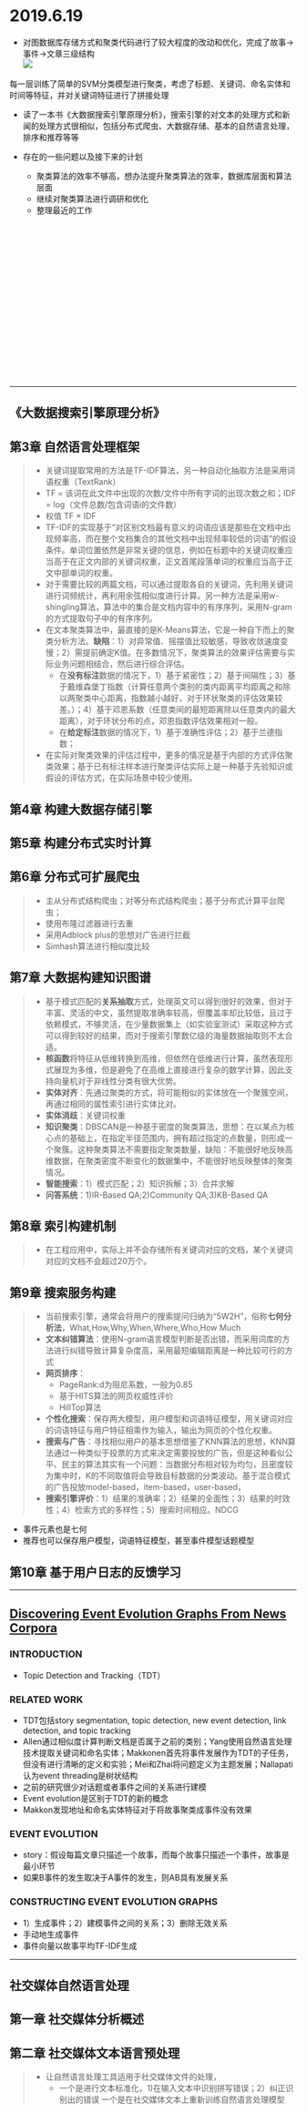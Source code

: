 ﻿# 2019.6.19

* 对图数据库存储方式和聚类代码进行了较大程度的改动和优化，完成了故事->事件->文章三级结构<br>
![](https://github.com/qiuxingfa/picture_/blob/master/2019/db9b9c6cbeec0a90c9007e8541e00d4.png)<br>

每一层训练了简单的SVM分类模型进行聚类，考虑了标题、关键词、命名实体和时间等特征，并对关键词特征进行了拼接处理

* 读了一本书《大数据搜索引擎原理分析》，搜索引擎的对文本的处理方式和新闻的处理方式很相似，包括分布式爬虫、大数据存储、基本的自然语言处理，排序和推荐等等

* 存在的一些问题以及接下来的计划
    * 聚类算法的效率不够高，想办法提升聚类算法的效率，数据库层面和算法层面
    * 继续对聚类算法进行调研和优化
    * 整理最近的工作

<br>
<br>
<br>
<br>
<br>
<br>
<br>
<br>
<br>
<br>
<br>
<br>
<br>
<br>
<br>
<br>

---

## 《大数据搜索引擎原理分析》
## 第3章 自然语言处理框架
> * 关键词提取常用的方法是TF-IDF算法，另一种自动化抽取方法是采用词语权重（TextRank）
> * TF = 该词在此文件中出现的次数/文件中所有字词的出现次数之和；IDF = log（文件总数/包含词语i的文件数）
> * 权值 TF × IDF
> * TF-IDF的实现基于“对区别文档最有意义的词语应该是那些在文档中出现频率高，而在整个文档集合的其他文档中出现频率较低的词语”的假设条件。单词位置依然是非常关键的信息，例如在标题中的关键词权重应当高于在正文内部的关键词权重，正文首尾段落单词的权重应当高于正文中部单词的权重。
> * 对于需要比较的两篇文档，可以通过提取各自的关键词，先利用关键词进行词频统计，再利用余弦相似度进行计算。另一种方法是采用w-shingling算法，算法中的集合是文档内容中的有序序列，采用N-gram的方式提取句子中的有序序列。
> * 在文本聚类算法中，最直接的是K-Means算法，它是一种自下而上的聚类分析方法。**缺陷**：1）对异常值、摇摆值比较敏感，导致收敛速度变慢；2）需提前确定K值。在多数情况下，聚类算法的效果评估需要与实际业务问题相结合，然后进行综合评估。
>   * 在**没有标注**数据的情况下，1）基于紧密性；2）基于间隔性；3）基于戴维森堡丁指数（计算任意两个类别的类内距离平均距离之和除以两聚类中心距离，指数越小越好，对于环状聚类的评估效果较差。）；4）基于邓恩系数（任意类间的最短距离除以任意类内的最大距离），对于环状分布的点，邓恩指数评估效果相对一般。
>   * 在**给定标注**数据的情况下，1）基于准确性评估；2）基于兰德指数；
> * 在实际对聚类效果的评估过程中，更多的情况是基于内部的方式评估聚类效果；基于已有标注样本进行聚类评估实际上是一种基于先验知识或假设的评估方式，在实际场景中较少使用。

## 第4章 构建大数据存储引擎

## 第5章 构建分布式实时计算

## 第6章 分布式可扩展爬虫
> * 主从分布式结构爬虫；对等分布式结构爬虫；基于分布式计算平台爬虫；
> * 使用布隆过滤器进行去重
> * 采用Adblock plus的思想对广告进行拦截
> * Simhash算法进行相似度比较

## 第7章 大数据构建知识图谱
> * 基于模式匹配的**关系抽取**方式，处理英文可以得到很好的效果，但对于丰富、灵活的中文，虽然提取准确率较高，但覆盖率却比较低，且过于依赖模式，不够灵活，在少量数据集上（如实验室测试）采取这种方式可以得到较好的结果，而对于搜索引擎数亿级的海量数据抽取则不太合适。
> * **核函数**将特征从低维转换到高维，但依然在低维进行计算，虽然表现形式展现为多维，但是避免了在高维上直接进行复杂的数学计算，因此支持向量机对于非线性分类有很大优势。
> * **实体对齐**：先通过聚类的方式，将可能相似的实体放在一个聚簇空间，再通过相同的属性索引进行实体比对。
> * **实体消歧**：关键词权重
> * **知识聚类**：DBSCAN是一种基于密度的聚类算法，思想：在以某点为核心点的基础上，在指定半径范围内，拥有超过指定的点数量，则形成一个聚簇。这种聚类算法不需要指定聚类数量，缺陷：不能很好地反映高维数据，在聚类密度不断变化的数据集中，不能很好地反映整体的聚类情况。
> * **智能搜索**：1）模式匹配；2）知识拆解；3）合并求解
> * **问答系统**：1)IR-Based QA;2)Community QA;3)KB-Based QA

## 第8章 索引构建机制
> * 在工程应用中，实际上并不会存储所有关键词对应的文档，某个关键词对应的文档不会超过20万个。

## 第9章 搜索服务构建
> * 当前搜索引擎，通常会将用户的搜索提问归纳为“5W2H”，俗称**七何分析法**，What,How,Why,When,Where,Who,How Much
> * **文本纠错算法**：使用N-gram语言模型判断是否出错，而采用词库的方法进行纠错导致计算复杂度高，采用最短编辑距离是一种比较可行的方式
> * **网页排序**：
>   * PageRank:d为阻尼系数，一般为0.85
>   * 基于HITS算法的网页权威性评价
>   * HillTop算法
> * **个性化搜索**：保存两大模型，用户模型和词语特征模型，用关键词对应的词语特征与用户特征相乘作为输入，输出为网页的个性化权重。
> * **搜索与广告**：寻找相似用户的基本思想借鉴了KNN算法的思想，KNN算法通过一种类似于投票的方式来决定需要投放的广告，但是这种看似公平、民主的算法其实有一个问题：当数据分布相对较为均匀，且密度较为集中时，K的不同取值将会导致目标数据的分类波动。基于混合模式的广告投放model-based，item-based，user-based，
> * **搜索引擎评价**：1）结果的准确率；2）结果的全面性；3）结果的时效性；4）检索方式的多样性；5）搜索时间相应。NDCG

* 事件元素也是七何
* 推荐也可以保存用户模型，词语特征模型，甚至事件模型话题模型

## 第10章 基于用户日志的反馈学习

---

## [Discovering Event Evolution Graphs From News Corpora](https://ieeexplore.ieee.org/stamp/stamp.jsp?tp=&arnumber=4909011)

### INTRODUCTION
* Topic Detection and Tracking（TDT）

### RELATED WORK
* TDT包括story segmentation, topic detection, new event detection, link detection, and topic tracking
* Allen通过相似度计算判断文档是否属于之前的类别；Yang使用自然语言处理技术提取关键词和命名实体；Makkonen首先将事件发展作为TDT的子任务，但没有进行清晰的定义和实验；Mei和Zhai将问题定义为主题发展；Nallapati认为event threading是树状结构
* 之前的研究很少对话题或者事件之间的关系进行建模
* Event evolution是区别于TDT的新的概念
* Makkon发现地址和命名实体特征对于将故事聚类成事件没有效果

### EVENT EVOLUTION
* story：假设每篇文章只描述一个故事，而每个故事只描述一个事件，故事是最小环节
* 如果B事件的发生取决于A事件的发生，则AB具有发展关系

### CONSTRUCTING EVENT EVOLUTION GRAPHS
* 1）生成事件；2）建模事件之间的关系；3）删除无效关系
* 手动地生成事件
* 事件向量以故事平均TF-IDF生成

---

## 社交媒体自然语言处理
## 第一章 社交媒体分析概述

## 第二章 社交媒体文本语言预处理
> * 让自然语言处理工具适用于社交媒体文件的处理，
>   * 一个是进行文本标准化，1)在输入文本中识别拼写错误；2）纠正识别出的错误
一个是在社交媒体文本上重新训练自然语言处理模型

